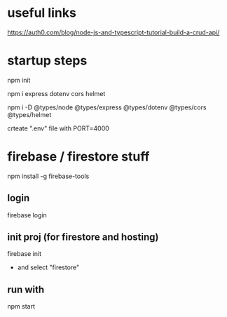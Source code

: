 # useful links

https://auth0.com/blog/node-js-and-typescript-tutorial-build-a-crud-api/


# startup steps

npm init

npm i express dotenv cors helmet

npm i -D @types/node @types/express @types/dotenv @types/cors @types/helmet

crteate ".env" file with
PORT=4000

# firebase / firestore stuff
npm install -g firebase-tools

## login
firebase login

## init proj (for firestore and hosting)
firebase init
- and select "firestore"

## run with
npm start
